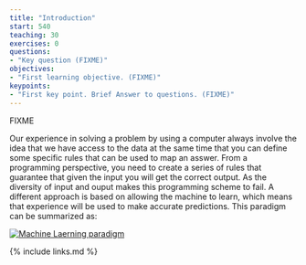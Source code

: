 ```yaml
---
title: "Introduction"
start: 540
teaching: 30
exercises: 0
questions:
- "Key question (FIXME)"
objectives:
- "First learning objective. (FIXME)"
keypoints:
- "First key point. Brief Answer to questions. (FIXME)"
---
```

FIXME

Our experience in solving a problem by using a computer always involve the idea that we have access to the data at the same time that you can define some specific rules that can be used to map
an asswer. From a programming perspective, you need to create a series of rules that guarantee that given the input you will get the correct output. As the diversity of input and ouput makes this programming scheme to fail. A different approach is based on allowing the machine to learn, which means that experience will be used to make accurate predictions. This paradigm can be summarized as:

<a href="{{ page.root }}/fig/Figure1.Introduction.001.jpeg">
  <img src="{{ page.root }}/fig/Figure1.Introduction.001.jpeg" alt="Machine Laerning paradigm" />
</a>


{% include links.md %}

